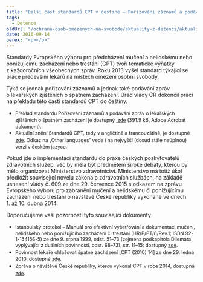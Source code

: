 ```yaml
---
title: "Další část standardů CPT v češtině – Pořizování záznamů a podávání zpráv o lékařských zjištěních o špatném zacházení"
tags:
  - Detence
oldUrl: "/ochrana-osob-omezenych-na-svobode/aktuality-z-detenci/aktuality-z-detenci-2016/dalsi-cast-standardu-cpt-v-cestine-porizovani-zaznamu-a-podavani-zprav-o-leka/"
date: 2016-09-14
perex: "<p></p>"
---
```


<!-- imported from the old website -->

<p>Standardy Evropského výboru pro předcházení mučení a nelidskému nebo ponižujícímu zacházení nebo trestání (CPT) tvoří tematické výňatky z každoročních všeobecných zpráv. Roku 2013 vyšel standard týkající se práce především lékařů na místech omez<a name="_GoBack"></a>ení osobní svobody. </p> <p>Týká se jednak pořizování záznamů a jednak také podávání zpráv o lékařských zjištěních o špatném zacházení. Úřad vlády ČR dokončil práci na překladu této části standardů CPT do češtiny.</p><ul><li><span style="line-height: 17.92px; font-size: 12.8px;">Překlad standardu Pořizování záznamů a podávání zpráv o lékařských zjištěních o špatném zacházení je dostupný <a title="Otevření do nového okna" href="https://www.ochrance.cz/fileadmin/user_upload/ochrana_osob/2016/CPT_Porizovani-zaznamu.pdf" target="_blank"><img alt="" src="https://www.ochrance.cz/typo3/ext/od_linkdesc/icons/pdf.gif" class="od_linkdesc_icon" /> zde</a> (391.9 kB, Adobe Acrobat dokument).</span></li><li><span style="line-height: 17.92px; font-size: 12.8px;">Aktuální znění Standardů CPT, tedy v angličtině a francouzštině, je dostupné </span><a href="http://www.cpt.coe.int/en/docsstandards.htm" target="_blank" style="line-height: 17.92px; font-size: 12.8px;">zde</a><span style="line-height: 17.92px; font-size: 12.8px;">. Odkaz na „Other languages“ vede i na nejvyšší (dosud stále neúplnou) verzi v českém jazyce.</span></li></ul> <p>Pokud jde o implementaci standardu do praxe českých poskytovatelů zdravotních služeb, věc by měla být předmětem široké debaty, kterou by mělo organizovat Ministerstvo zdravotnictví. Ministerstvo má totiž úkol předložit související novelu zákona o zdravotních službách, na základě usnesení vlády č. 609 ze dne 29. července 2015 s odkazem na zprávu Evropského výboru pro zabránění mučení a nelidskému či ponižujícímu zacházení nebo trestání o návštěvě České republiky vykonané ve dnech 1. až 10. dubna 2014.</p> <p>Doporučujeme vaší pozornosti tyto související dokumenty</p><ul><li><span style="line-height: 17.92px; font-size: 12.8px;">Istanbulský protokol – Manuál pro efektivní vyšetřování a dokumentaci mučení, nelidského nebo ponižujícího zacházení či trestání (HR/P/PT/8/Rev.1; ISBN 92-1-154156-5) ze dne 9. srpna 1999, odst. 51–73 (zejména podkapitola Dilemata vyplývající z duálních povinností, odst. 68–73), str. 11–15; dostupný </span><a href="http://www.ohchr.org/Documents/Publications/training8Rev1en.pdf" target="_blank" style="line-height: 17.92px; font-size: 12.8px;">zde</a><span style="line-height: 17.92px; font-size: 12.8px;">.</span></li><li><span style="line-height: 17.92px; font-size: 12.8px;">Povinnost lékaře ohlašovat špatné zacházení [CPT (2010) 14] ze dne 29. ledna 2010, dostupné </span><a href="http://www.cpt.coe.int/en/working-documents/CPT-2010-14-eng.pdf" target="_blank" style="line-height: 17.92px; font-size: 12.8px;">zde</a><span style="line-height: 17.92px; font-size: 12.8px;">.</span></li><li><span style="line-height: 17.92px; font-size: 12.8px;">Zpráva o návštěvě České republiky, kterou vykonal CPT v roce 2014, dostupná </span><a href="http://www.cpt.coe.int/en/states/cze.htm" target="_blank" style="line-height: 17.92px; font-size: 12.8px;">zde</a><span style="line-height: 17.92px; font-size: 12.8px;">.</span></li></ul><p></p><p></p>
